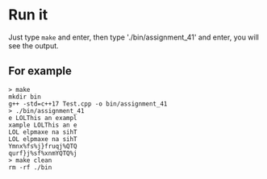 # Run it

Just type `make` and enter, then type './bin/assignment_41' and enter, you will see the output.

## For example

```plain
> make
mkdir bin
g++ -std=c++17 Test.cpp -o bin/assignment_41
> ./bin/assignment_41
e LOLThis an exampl
xample LOLThis an e
LOL elpmaxe na sihT
LOL elpmaxe na sihT
Ymnx%fs%j}fruqj%QTQ
qurf}j%sf%xnmYQTQ%j
> make clean
rm -rf ./bin
```
